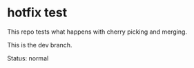 # hotfix test

This repo tests what happens with cherry picking and merging.

This is the dev branch.

Status: normal

